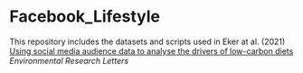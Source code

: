# Facebook_Lifestyle

This repository includes the datasets and scripts used in Eker at al. (2021) [Using social media audience data to analyse the drivers of low-carbon diets](https://doi.org/10.1088/1748-9326/abf770) *Environmental Research Letters*
